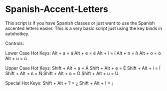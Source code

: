 # Spanish-Accent-Letters
This script is if you have Spanish classes or just want to use the Spanish accented letters easier. This is a very basic script just using the key binds in autohotkey.

Controls:

Lower Case Hot Keys:
Alt + a = á
Alt + e = é
Alt + i = í
Alt + n = ñ
Alt + o = ó
Alt + u = ú

Upper Case Hot Keys:
Shift + Alt + a = Á
Shift + Alt + e = É
Shift + Alt + i = Í
Shift + Alt + n = Ñ
Shift + Alt + o = Ó
Shift + Alt + u = Ú
 
Special Hot Keys:
Shift + Alt + ? = ¿
Shift + Alt + ! = ¡

